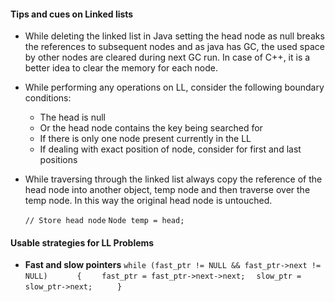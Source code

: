 #### Tips and cues on Linked lists
* While deleting the linked list in Java setting the head node as null breaks the references to subsequent nodes and as java has GC, the used space by other nodes are cleared during next GC run. In case of C++, it is a better idea to clear the memory for each node.

* While performing any operations on LL, consider the following boundary conditions:
  * The head is null
  * Or the head node contains the key being searched for
  * If there is only one node present currently in the LL
  * If dealing with exact position of node, consider for first and last positions
  
* While traversing through the linked list always copy the reference of the head node into another object, temp node and then traverse over the temp node. In this way the original head node is untouched.

    `// Store head node`
    `Node temp = head;`

#### Usable strategies for LL Problems
* **Fast and slow pointers** 
`while (fast_ptr != NULL && fast_ptr->next != NULL)`
  `      {`
        `    fast_ptr = fast_ptr->next->next;`
          `  slow_ptr = slow_ptr->next;`
   `     }`